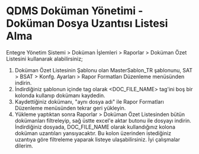 # QDMS Doküman Yönetimi - Doküman Dosya Uzantısı Listesi Alma

Entegre Yönetim Sistemi > Doküman İşlemleri > Raporlar > Doküman Özet Listesini kullanarak alabilirsiniz;
1. Doküman Özet Listesinin Şablonu olan MasterSablon_TR şablonunu, SAT > BSAT > Konfg. Ayarları > Rapor Formatları Düzenleme menüsünden indirin.
2. İndirdiğiniz şablonun içinde tag olarak <DOC_FILE_NAME> tag'ini boş bir kolonda kullanıp dokümanı kaydedin.
3. Kaydettiğiniz dokümanı, "aynı dosya adı" ile Rapor Formatları Düzenleme menüsünden tekrar geri yükleyin.
4. Yükleme yaptıktan sonra Raporlar > Doküman Özet Listesinden bütün dokümanları filtreleyip, sağ üstte excel'e aktar butonu ile dosyayı indirin.
İndirdiğiniz dosyada, DOC_FILE_NAME olarak kullandığınız kolona doküman uzantıları yansıyacaktır. Bu kolon üzerinden istediğiniz uzantıya göre filtreleme yaparak listeye ulaşabilirsiniz.
İyi çalışmalar dilerim.



